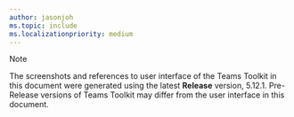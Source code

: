 ```yaml
---
author: jasonjoh
ms.topic: include
ms.localizationpriority: medium
---
```


<!-- markdownlint-disable MD041-->

> [!NOTE]
> The screenshots and references to user interface of the Teams Toolkit in this document were generated using the latest **Release** version, 5.12.1. Pre-Release versions of Teams Toolkit may differ from the user interface in this document.
